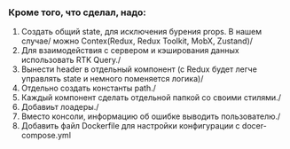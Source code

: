 ### Кроме того, что сделал, надо:

1. Создать общий state, для исключения бурения props. В нашем случае/
можно Contex(Redux, Redux Toolkit, MobX, Zustand)/
2. Для взаимодействия с сервером и кэширования данных использовать RTK Query./
3. Вынести header в отдельный компонент (с Redux будет легче управлять state и немного поменяется логика)/
4. Отдельно создать константы path./
5. Каждый компонент сделать отдельной папкой со своими стилями./
6. Добавиьт лоадеры./
7. Вместо консоли, информацию об ошибке выводить пользователю./
8. Добавить файл Dockerfile для настройки конфигурации с docer-compose.yml
